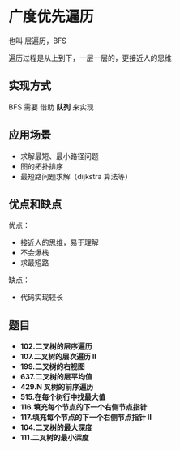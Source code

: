 # 广度优先遍历

也叫 层遍历，BFS

遍历过程是从上到下，一层一层的，更接近人的思维

## 实现方式

BFS 需要 借助 **队列** 来实现

## 应用场景

- 求解最短、最小路径问题
- 图的拓扑排序
- 最短路问题求解（dijkstra 算法等）

## 优点和缺点

优点：

- 接近人的思维，易于理解
- 不会爆栈
- 求最短路

缺点：

- 代码实现较长

## 题目

- **102.二叉树的层序遍历**
- **107.二叉树的层次遍历 II**
- **199.二叉树的右视图**
- **637.二叉树的层平均值**
- **429.N 叉树的前序遍历**
- **515.在每个树行中找最大值**
- **116.填充每个节点的下一个右侧节点指针**
- **117.填充每个节点的下一个右侧节点指针 II**
- **104.二叉树的最大深度**
- **111.二叉树的最小深度**
